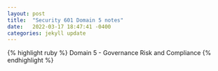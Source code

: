 ```yaml
---
layout: post
title:  "Security 601 Domain 5 notes"
date:   2022-03-17 18:47:41 -0400
categories: jekyll update
---
```


{% highlight ruby %}
Domain 5 - Governance Risk and Compliance
{% endhighlight %}
